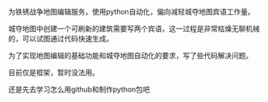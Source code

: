 为铁锈战争地图编辑服务，使用python自动化，偏向减轻城夺地图宾语工作量。

城夺地图中创建一个可刷新的建筑需要写两个宾语，这一过程是非常枯燥无聊机械的，可以试图通过代码快速生成。

为了实现地图编辑的基础功能和城夺地图自动化的要求，写了些代码解决问题。

目前仅是框架，暂时没法用。

还是先去学习怎么用github和制作python包吧
